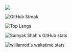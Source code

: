 ![](https://komarev.com/ghpvc/?username=Raj-Thombare&color=000000)

![GitHub Streak](https://github-readme-streak-stats.herokuapp.com/?user=Raj-Thombare&theme=radical&hide_border=true)

![Top Langs](https://github-readme-stats.vercel.app/api/top-langs/?username=Raj-Thombare&langs_count=10&layout=compact&theme=radical&hide_border=true)

![Samyak Shah's GitHub stats](https://github-readme-stats.vercel.app/api?username=Raj-Thombare&show_icons=true&include_all_commits=true&count_private=true&theme=radical&hide_border=true)

[![willianrod's wakatime stats](https://github-readme-stats.vercel.app/api/wakatime?username=rakaa)](https://github.com/anuraghazra/github-readme-stats)

<!-- 
![Wakatime stats](https://github-readme-stats.vercel.app/api/wakatime?username=rakaa&layout=compact&hide=Text&theme=radical&custom_title=Development%20in%20last%207%20days&hide_border=true) -->

